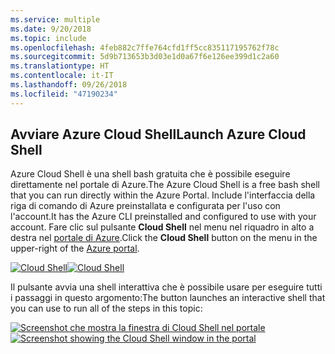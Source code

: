 ```yaml
---
ms.service: multiple
ms.date: 9/20/2018
ms.topic: include
ms.openlocfilehash: 4feb882c7ffe764cfd1ff5cc835117195762f78c
ms.sourcegitcommit: 5d9b713653b3d03e1d0a67f6e126ee399d1c2a60
ms.translationtype: HT
ms.contentlocale: it-IT
ms.lasthandoff: 09/26/2018
ms.locfileid: "47190234"
---
```

## <a name="launch-azure-cloud-shell"></a><span data-ttu-id="03d2e-101">Avviare Azure Cloud Shell</span><span class="sxs-lookup"><span data-stu-id="03d2e-101">Launch Azure Cloud Shell</span></span>

<span data-ttu-id="03d2e-102">Azure Cloud Shell è una shell bash gratuita che è possibile eseguire direttamente nel portale di Azure.</span><span class="sxs-lookup"><span data-stu-id="03d2e-102">The Azure Cloud Shell is a free bash shell that you can run directly within the Azure Portal.</span></span> <span data-ttu-id="03d2e-103">Include l'interfaccia della riga di comando di Azure preinstallata e configurata per l'uso con l'account.</span><span class="sxs-lookup"><span data-stu-id="03d2e-103">It has the Azure CLI preinstalled and configured to use with your account.</span></span> <span data-ttu-id="03d2e-104">Fare clic sul pulsante **Cloud Shell** nel menu nel riquadro in alto a destra nel [portale di Azure](https://portal.azure.com).</span><span class="sxs-lookup"><span data-stu-id="03d2e-104">Click the **Cloud Shell** button on the menu in the upper-right of the [Azure portal](https://portal.azure.com).</span></span>

<span data-ttu-id="03d2e-105">[![Cloud Shell](../media/cloud-shell-try-it/cloud-shell-menu.png)](https://portal.azure.com)</span><span class="sxs-lookup"><span data-stu-id="03d2e-105">[![Cloud Shell](../media/cloud-shell-try-it/cloud-shell-menu.png)](https://portal.azure.com)</span></span>

<span data-ttu-id="03d2e-106">Il pulsante avvia una shell interattiva che è possibile usare per eseguire tutti i passaggi in questo argomento:</span><span class="sxs-lookup"><span data-stu-id="03d2e-106">The button launches an interactive shell that you can use to run all of the steps in this topic:</span></span>

<span data-ttu-id="03d2e-107">[![Screenshot che mostra la finestra di Cloud Shell nel portale](../media/cloud-shell-try-it/cloud-shell-safari.png)](https://portal.azure.com)</span><span class="sxs-lookup"><span data-stu-id="03d2e-107">[![Screenshot showing the Cloud Shell window in the portal](../media/cloud-shell-try-it/cloud-shell-safari.png)](https://portal.azure.com)</span></span>